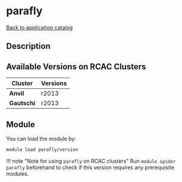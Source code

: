 # parafly

[Back to application catalog](../app_catalog.md)

## Description


## Available Versions on RCAC Clusters
|Cluster|Versions|
|---|---|
|**Anvil**|r2013|
|**Gautschi**|r2013|

## Module
You can load the module by:

```bash
module load parafly/version
```

!!! note "Note for using `parafly` on RCAC clusters"
    Run `module spider parafly` beforehand to check if this version requires any prerequisite modules.
